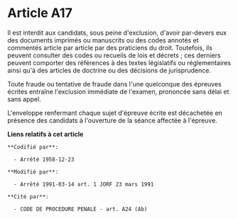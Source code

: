 # Article A17

Il est interdit aux candidats, sous peine d'exclusion, d'avoir par-devers eux des documents imprimés ou manuscrits ou des
codes annotés et commentés article par article par des praticiens du droit. Toutefois, ils peuvent consulter des codes ou
recueils de lois et décrets ; ces derniers peuvent comporter des références à des textes législatifs ou réglementaires ainsi
qu'à des articles de doctrine ou des décisions de jurisprudence.

Toute fraude ou tentative de fraude dans l'une quelconque des épreuves écrites entraîne l'exclusion immédiate de l'examen,
prononcée sans délai et sans appel.

L'enveloppe renfermant chaque sujet d'épreuve écrite est décachetée en présence des candidats à l'ouverture de la séance
affectée à l'épreuve.

**Liens relatifs à cet article**

	**Codifié par**:

	  - Arrêté 1958-12-23

	**Modifié par**:

	  - Arrêté 1991-03-14 art. 1 JORF 23 mars 1991

	**Cité par**:

	  - CODE DE PROCEDURE PENALE - art. A24 (Ab)
